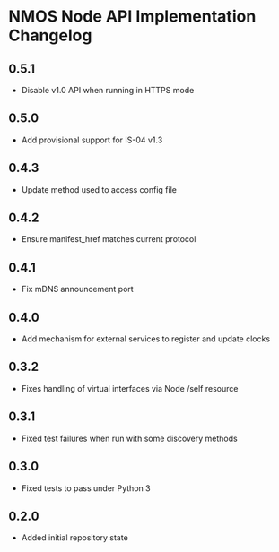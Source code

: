 # NMOS Node API Implementation Changelog

## 0.5.1
- Disable v1.0 API when running in HTTPS mode

## 0.5.0
- Add provisional support for IS-04 v1.3

## 0.4.3
- Update method used to access config file

## 0.4.2
- Ensure manifest_href matches current protocol

## 0.4.1
- Fix mDNS announcement port

## 0.4.0
- Add mechanism for external services to register and update clocks

## 0.3.2
- Fixes handling of virtual interfaces via Node /self resource

## 0.3.1
- Fixed test failures when run with some discovery methods

## 0.3.0
- Fixed tests to pass under Python 3

## 0.2.0
- Added initial repository state
